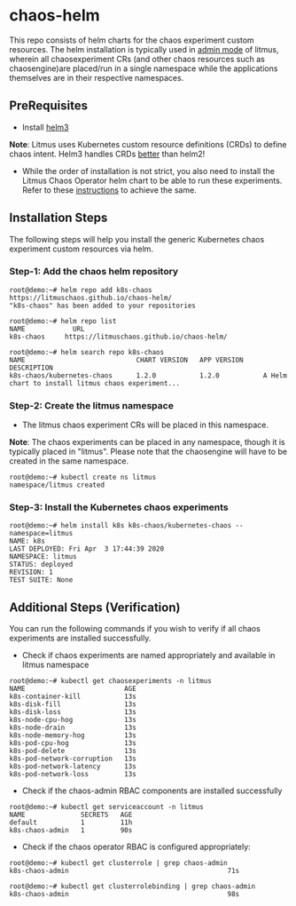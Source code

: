 # chaos-helm
This repo consists of helm charts for the chaos experiment custom resources. The helm installation is typically used in [admin mode](https://docs.litmuschaos.io/docs/admin-mode/) of litmus, wherein all chaosexperiment CRs (and other chaos resources such as chaosengine)are placed/run in a single namespace while the applications themselves are in their respective namespaces. 

## PreRequisites

- Install [helm3](https://helm.sh/docs/intro/install/)  

**Note**: Litmus uses Kubernetes custom resource definitions (CRDs) to define chaos intent. Helm3 handles CRDs [better](https://helm.sh/docs/chart_best_practices/custom_resource_definitions/#helm) than helm2!

- While the order of installation is not strict, you also need to install the Litmus Chaos Operator helm chart to be able to
  run these experiments. Refer to these [instructions](https://github.com/litmuschaos/litmus-helm/blob/master/README.md) to achieve 
  the same. 

## Installation Steps 

The following steps will help you install the generic Kubernetes chaos experiment custom resources via helm.

### Step-1: Add the chaos helm repository

```
root@demo:~# helm repo add k8s-chaos https://litmuschaos.github.io/chaos-helm/
"k8s-chaos" has been added to your repositories
```

```
root@demo:~# helm repo list
NAME            URL                                       
k8s-chaos     https://litmuschaos.github.io/chaos-helm/
```

```
root@demo:~# helm search repo k8s-chaos
NAME                            CHART VERSION   APP VERSION     DESCRIPTION
k8s-chaos/kubernetes-chaos      1.2.0           1.2.0           A Helm chart to install litmus chaos experiment...
```

### Step-2: Create the litmus namespace 

- The litmus chaos experiment CRs will be placed in this namespace. 

**Note**: The chaos experiments can be placed in any namespace, though it is typically placed in "litmus". 
 Please note that the chaosengine will have to be created in the same namespace. 

```
root@demo:~# kubectl create ns litmus 
namespace/litmus created
```

### Step-3: Install the Kubernetes chaos experiments

```
root@demo:~# helm install k8s k8s-chaos/kubernetes-chaos --namespace=litmus
NAME: k8s
LAST DEPLOYED: Fri Apr  3 17:44:39 2020
NAMESPACE: litmus
STATUS: deployed
REVISION: 1
TEST SUITE: None
```

## Additional Steps (Verification)

You can run the following commands if you wish to verify if all chaos experiments are installed successfully.

- Check if chaos experiments are named appropriately and available in litmus namespace

```
root@demo:~# kubectl get chaosexperiments -n litmus
NAME                         AGE
k8s-container-kill           13s
k8s-disk-fill                13s
k8s-disk-loss                13s
k8s-node-cpu-hog             13s
k8s-node-drain               13s
k8s-node-memory-hog          13s
k8s-pod-cpu-hog              13s
k8s-pod-delete               13s
k8s-pod-network-corruption   13s
k8s-pod-network-latency      13s
k8s-pod-network-loss         13s

```

- Check if the chaos-admin RBAC components are installed successfully 

```
root@demo:~# kubectl get serviceaccount -n litmus
NAME              SECRETS   AGE
default           1         11h
k8s-chaos-admin   1         90s
```

- Check if the chaos operator RBAC is configured appropriately: 

```
root@demo:~# kubectl get clusterrole | grep chaos-admin
k8s-chaos-admin                                        71s
```

```
root@demo:~# kubectl get clusterrolebinding | grep chaos-admin
k8s-chaos-admin                                        98s
```

